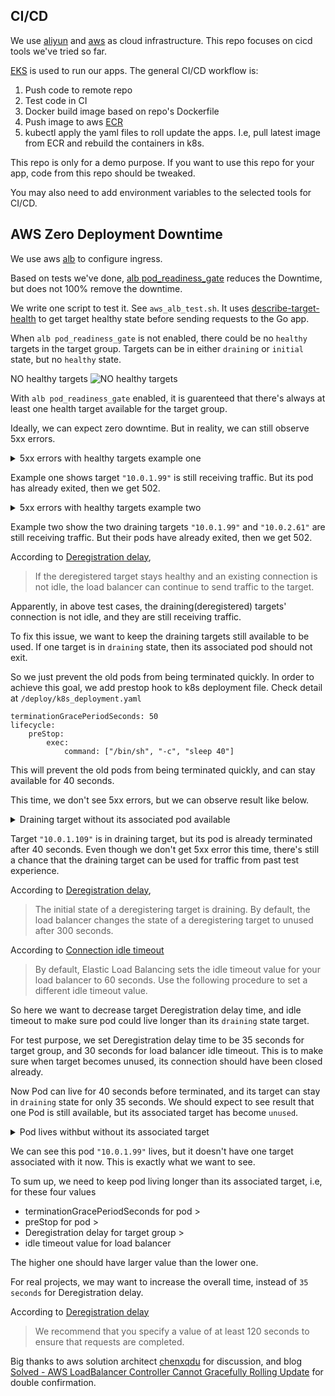 ## CI/CD

We use [aliyun](https://www.aliyun.com/) and [aws](https://www.amazonaws.cn/en/) as cloud infrastructure. This repo focuses on cicd tools we've tried so far.

[EKS](https://www.amazonaws.cn/en/eks/) is used to run our apps. The general CI/CD workflow is:

1. Push code to remote repo
2. Test code in CI
3. Docker build image based on repo's Dockerfile
4. Push image to aws [ECR](https://docs.amazonaws.cn/en_us/AmazonECR/latest/userguide/what-is-ecr.html)
5. kubectl apply the yaml files to roll update the apps. I.e, pull latest image from ECR and rebuild the containers in k8s.

This repo is only for a demo purpose. If you want to use this repo for your app, code from this repo should be tweaked.

You may also need to add environment variables to the selected tools for CI/CD.

## AWS Zero Deployment Downtime

We use aws [alb](https://docs.amazonaws.cn/en_us/elasticloadbalancing/latest/application/introduction.html) to configure ingress.

Based on tests we've done, [alb pod_readiness_gate](https://kubernetes-sigs.github.io/aws-load-balancer-controller/v2.4/deploy/pod_readiness_gate/) reduces the Downtime, but does not 100% remove the downtime.

We write one script to test it. See `aws_alb_test.sh`. It uses [describe-target-health](https://awscli.amazonaws.com/v2/documentation/api/latest/reference/elbv2/describe-target-health.html) to get target healthy state before sending requests to the Go app.

When `alb pod_readiness_gate` is not enabled, there could be no `healthy` targets in the target group. Targets can be in either `draining` or `initial` state, but no `healthy` state.

NO healthy targets
![NO healthy targets](https://yanlin-public.s3.cn-northwest-1.amazonaws.com.cn/github/aws-no-healthy-targets.jpeg)

With `alb pod_readiness_gate` enabled, it is guarenteed that there's always at least one health target available for the target group.

Ideally, we can expect zero downtime. But in reality, we can still observe 5xx errors.

<details>
    <summary>5xx errors with healthy targets example one</summary>

    15 starts kube pod [2023-01-06 18:38:37] ;
    NAME                               READY   STATUS    RESTARTS   AGE     IP           NODE                                            NOMINATED NODE   READINESS GATES
    jiameng-api-dev-76486b6497-7pj88   1/1     Running   0          8m41s   10.0.2.61    ip-10-0-2-240.cn-northwest-1.compute.internal   <none>           1/1
    jiameng-api-dev-7cf4b975b4-5d6jb   1/1     Running   0          21s     10.0.1.109   ip-10-0-1-89.cn-northwest-1.compute.internal    <none>           1/1
    jiameng-api-dev-7cf4b975b4-f6pkr   1/1     Running   0          4s      10.0.2.45    ip-10-0-2-240.cn-northwest-1.compute.internal   <none>           0/1
    {
        "TargetHealthDescriptions": [
            {
                "Target": {
                    "Id": "10.0.2.45",
                    "Port": 1325,
                    "AvailabilityZone": "cn-northwest-1b"
                },
                "HealthCheckPort": "1325",
                "TargetHealth": {
                    "State": "initial",
                    "Reason": "Elb.RegistrationInProgress",
                    "Description": "Target registration is in progress"
                }
            },
            {
                "Target": {
                    "Id": "10.0.1.109",
                    "Port": 1325,
                    "AvailabilityZone": "cn-northwest-1a"
                },
                "HealthCheckPort": "1325",
                "TargetHealth": {
                    "State": "healthy"
                }
            },
            {
                "Target": {
                    "Id": "10.0.2.61",
                    "Port": 1325,
                    "AvailabilityZone": "cn-northwest-1b"
                },
                "HealthCheckPort": "1325",
                "TargetHealth": {
                    "State": "healthy"
                }
            },
            {
                "Target": {
                    "Id": "10.0.1.99",
                    "Port": 1325,
                    "AvailabilityZone": "cn-northwest-1a"
                },
                "HealthCheckPort": "1325",
                "TargetHealth": {
                    "State": "draining",
                    "Reason": "Target.DeregistrationInProgress",
                    "Description": "Target deregistration is in progress"
                }
            }
        ]
    }
    15 starts curl  [2023-01-06 18:38:39] ;
    <html>
    <head><title>502 Bad Gateway</title></head>
    <body>
    <center><h1>502 Bad Gateway</h1></center>
    </body>
    </html>
    ;
    15 ends curl 23-01-06 18:38:44;

</details>

Example one shows target `"10.0.1.99"` is still receiving traffic. But its pod has already exited, then we get 502.

<details>
    <summary>5xx errors with healthy targets example two</summary>

    ```
    20 starts kube pod [2023-01-06 18:38:51] ;
    NAME                               READY   STATUS    RESTARTS   AGE   IP           NODE                                            NOMINATED NODE   READINESS GATES
    jiameng-api-dev-7cf4b975b4-5d6jb   1/1     Running   0          35s   10.0.1.109   ip-10-0-1-89.cn-northwest-1.compute.internal    <none>           1/1
    jiameng-api-dev-7cf4b975b4-f6pkr   1/1     Running   0          18s   10.0.2.45    ip-10-0-2-240.cn-northwest-1.compute.internal   <none>           1/1
    {
        "TargetHealthDescriptions": [
            {
                "Target": {
                    "Id": "10.0.2.45",
                    "Port": 1325,
                    "AvailabilityZone": "cn-northwest-1b"
                },
                "HealthCheckPort": "1325",
                "TargetHealth": {
                    "State": "healthy"
                }
            },
            {
                "Target": {
                    "Id": "10.0.1.109",
                    "Port": 1325,
                    "AvailabilityZone": "cn-northwest-1a"
                },
                "HealthCheckPort": "1325",
                "TargetHealth": {
                    "State": "healthy"
                }
            },
            {
                "Target": {
                    "Id": "10.0.2.61",
                    "Port": 1325,
                    "AvailabilityZone": "cn-northwest-1b"
                },
                "HealthCheckPort": "1325",
                "TargetHealth": {
                    "State": "draining",
                    "Reason": "Target.DeregistrationInProgress",
                    "Description": "Target deregistration is in progress"
                }
            },
            {
                "Target": {
                    "Id": "10.0.1.99",
                    "Port": 1325,
                    "AvailabilityZone": "cn-northwest-1a"
                },
                "HealthCheckPort": "1325",
                "TargetHealth": {
                    "State": "draining",
                    "Reason": "Target.DeregistrationInProgress",
                    "Description": "Target deregistration is in progress"
                }
            }
        ]
    }
    20 starts curl  [2023-01-06 18:38:53] ;
    <html>
    <head><title>502 Bad Gateway</title></head>
    <body>
    <center><h1>502 Bad Gateway</h1></center>
    </body>
    </html>
    ;
    20 ends curl 23-01-06 18:39:00;
    ```
</details>

Example two show the two draining targets `"10.0.1.99"` and `"10.0.2.61"` are still receiving traffic. But their pods have already exited, then we get 502.

According to [Deregistration delay](https://docs.aws.amazon.com/elasticloadbalancing/latest/network/load-balancer-target-groups.html#deregistration-delay), 

> If the deregistered target stays healthy and an existing connection is not idle, the load balancer can continue to send traffic to the target. 

Apparently, in above test cases, the draining(deregistered) targets' connection is not idle, and they are still receiving traffic.

To fix this issue, we want to keep the draining targets still available to be used. If one target is in `draining` state, then its associated pod should not exit.

So we just prevent the old pods from being terminated quickly. In order to achieve this goal, we add prestop hook to k8s deployment file. Check detail at `/deploy/k8s_deployment.yaml`

```
terminationGracePeriodSeconds: 50
lifecycle:
    preStop:
        exec:
            command: ["/bin/sh", "-c", "sleep 40"]
```

This will prevent the old pods from being terminated quickly, and can stay available for 40 seconds.

This time, we don't see 5xx errors, but we can observe result like below.

<details>
    <summary>Draining target without its associated pod available</summary>

    ```
    35 starts kube pod [2023-01-06 19:41:34] ;
    NAME                               READY   STATUS        RESTARTS   AGE   IP           NODE                                            NOMINATED NODE   READINESS GATES
    jiameng-api-dev-559b96d846-vpvhg   1/1     Terminating   0          11m   10.0.2.235   ip-10-0-2-240.cn-northwest-1.compute.internal   <none>           1/1
    jiameng-api-dev-7665d8f85f-6r46s   1/1     Running       0          47s   10.0.2.66    ip-10-0-2-240.cn-northwest-1.compute.internal   <none>           1/1
    jiameng-api-dev-7665d8f85f-z6w8v   1/1     Running       0          65s   10.0.1.99    ip-10-0-1-89.cn-northwest-1.compute.internal    <none>           1/1
    {
        "TargetHealthDescriptions": [
            {
                "Target": {
                    "Id": "10.0.2.66",
                    "Port": 1325,
                    "AvailabilityZone": "cn-northwest-1b"
                },
                "HealthCheckPort": "1325",
                "TargetHealth": {
                    "State": "healthy"
                }
            },
            {
                "Target": {
                    "Id": "10.0.2.235",
                    "Port": 1325,
                    "AvailabilityZone": "cn-northwest-1b"
                },
                "HealthCheckPort": "1325",
                "TargetHealth": {
                    "State": "draining",
                    "Reason": "Target.DeregistrationInProgress",
                    "Description": "Target deregistration is in progress"
                }
            },
            {
                "Target": {
                    "Id": "10.0.1.109",
                    "Port": 1325,
                    "AvailabilityZone": "cn-northwest-1a"
                },
                "HealthCheckPort": "1325",
                "TargetHealth": {
                    "State": "draining",
                    "Reason": "Target.DeregistrationInProgress",
                    "Description": "Target deregistration is in progress"
                }
            },
            {
                "Target": {
                    "Id": "10.0.1.99",
                    "Port": 1325,
                    "AvailabilityZone": "cn-northwest-1a"
                },
                "HealthCheckPort": "1325",
                "TargetHealth": {
                    "State": "healthy"
                }
            }
        ]
    }
    35 starts curl  [2023-01-06 19:41:36] ;
    ok;
    35 ends curl 23-01-06 19:41:36;
    ```
</details>

Target `"10.0.1.109"` is in draining target, but its pod is already terminated after 40 seconds. Even though we don't get 5xx error this time, there's still a chance that the draining target can be used for traffic from past test experience.

According to [Deregistration delay](https://docs.aws.amazon.com/elasticloadbalancing/latest/network/load-balancer-target-groups.html#deregistration-delay), 

> The initial state of a deregistering target is draining. By default, the load balancer changes the state of a deregistering target to unused after 300 seconds. 

According to [Connection idle timeout](https://docs.aws.amazon.com/elasticloadbalancing/latest/application/application-load-balancers.html)

> By default, Elastic Load Balancing sets the idle timeout value for your load balancer to 60 seconds. Use the following procedure to set a different idle timeout value.

So here we want to decrease target Deregistration delay time, and idle timeout to make sure pod could live longer than its `draining` state target.

For test purpose, we set Deregistration delay time to be 35 seconds for target group, and 30 seconds for load balancer idle timeout. This is to make sure when target becomes unused, its connection should have been closed already.

Now Pod can live for 40 seconds before terminated, and its target can stay in `draining` state for only 35 seconds. We should expect to see result that one Pod is still available, but its associated target has become `unused`.

<details>
    <summary>Pod lives withbut without its associated target</summary>

    ```
    30 starts kube pod [2023-01-06 20:11:48] ;
    NAME                               READY   STATUS        RESTARTS   AGE   IP           NODE                                            NOMINATED NODE   READINESS GATES
    jiameng-api-dev-6cd554685-l46jz    1/1     Running       0          37s   10.0.2.134   ip-10-0-2-240.cn-northwest-1.compute.internal   <none>           1/1
    jiameng-api-dev-6cd554685-w49dg    1/1     Running       0          54s   10.0.1.109   ip-10-0-1-89.cn-northwest-1.compute.internal    <none>           1/1
    jiameng-api-dev-7665d8f85f-6r46s   1/1     Terminating   0          31m   10.0.2.66    ip-10-0-2-240.cn-northwest-1.compute.internal   <none>           1/1
    jiameng-api-dev-7665d8f85f-z6w8v   1/1     Terminating   0          31m   10.0.1.99    ip-10-0-1-89.cn-northwest-1.compute.internal    <none>           1/1
    {
        "TargetHealthDescriptions": [
            {
                "Target": {
                    "Id": "10.0.2.66",
                    "Port": 1325,
                    "AvailabilityZone": "cn-northwest-1b"
                },
                "HealthCheckPort": "1325",
                "TargetHealth": {
                    "State": "draining",
                    "Reason": "Target.DeregistrationInProgress",
                    "Description": "Target deregistration is in progress"
                }
            },
            {
                "Target": {
                    "Id": "10.0.1.109",
                    "Port": 1325,
                    "AvailabilityZone": "cn-northwest-1a"
                },
                "HealthCheckPort": "1325",
                "TargetHealth": {
                    "State": "healthy"
                }
            },
            {
                "Target": {
                    "Id": "10.0.2.134",
                    "Port": 1325,
                    "AvailabilityZone": "cn-northwest-1b"
                },
                "HealthCheckPort": "1325",
                "TargetHealth": {
                    "State": "healthy"
                }
            }
        ]
    }
    30 starts curl  [2023-01-06 20:11:50] ;
    ok;
    30 ends curl 23-01-06 20:11:50;
    ```
</details>

We can see this pod `"10.0.1.99"` lives, but it doesn't have one target associated with it now. This is exactly what we want to see.

To sum up, we need to keep pod living longer than its associated target, i.e, for these four values

- terminationGracePeriodSeconds for pod >
- preStop for pod >
- Deregistration delay for target group >
- idle timeout value for load balancer

The higher one should have larger value than the lower one.

For real projects, we may want to increase the overall time, instead of `35 seconds` for Deregistration delay.

According to [Deregistration delay](https://docs.aws.amazon.com/elasticloadbalancing/latest/network/load-balancer-target-groups.html#deregistration-delay)

> We recommend that you specify a value of at least 120 seconds to ensure that requests are completed.

Big thanks to aws solution architect [chenxqdu](https://github.com/chenxqdu) for discussion, and blog [Solved - AWS LoadBalancer Controller Cannot Gracefully Rolling Update](https://blog.davidh83110.com/blog/2021-06-24-eks-awslbcontroller-gracefully-rolling-update/) for double confirmation.
